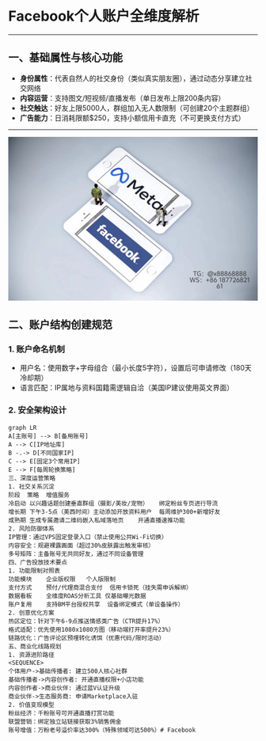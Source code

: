 # Facebook个人账户全维度解析
---
## 一、基础属性与核心功能
- **身份属性**：代表自然人的社交身份（类似真实朋友圈），通过动态分享建立社交网络
- **内容运营**：支持图文/短视频/直播发布（单日发布上限200条内容）
- **社交触达**：好友上限5000人，群组加入无人数限制（可创建20个主题群组）
- **广告能力**：日消耗限额$250，支持小额信用卡直充（不可更换支付方式）
---
![替代文字](微信图片_20250331131736.jpg)
## 二、账户结构创建规范
### 1. 账户命名机制
- 用户名：使用数字+字母组合（最小长度5字符），设置后可申请修改（180天冷却期）
- 语言匹配：IP属地与资料国籍需逻辑自洽（美国IP建议使用英文界面）
### 2. 安全架构设计
```mermaid
graph LR
A[主账号] --> B[备用账号]
A --> C[IP地址库]
B -.-> D[不同国家IP]
C --> E[固定3个常用IP]
E --> F[每周轮换策略]
三、深度运营策略
1. 社交关系沉淀
阶段	策略	增值服务
冷启动	以兴趣话题创建垂直群组（摄影/美妆/宠物）	绑定粉丝专页进行导流
增长期	下午3-5点（美西时间）主动添加开放资料用户	每周维护300+新增好友
成熟期	生成专属邀请二维码嵌入私域落地页	开通直播速推功能
2. 风险防御体系
IP管理：通过VPS固定登录入口（禁止使用公共Wi-Fi切换）
内容安全：规避裸露画面（超过30%皮肤露出触发审核）
多号矩阵：主备账号无共同好友，通过不同设备管理
四、广告投放技术要点
1. 功能限制对照表
功能模块	企业版权限	个人版限制
支付方式	预付/代理商混合支付	信用卡锁死（挂失需申诉解绑）
数据看板	全维度ROAS分析工具	仅基础曝光数据
账户复用	支持BM平台授权共享	设备绑定模式（单设备操作）
2. 创意优化方案
热区定位：针对下午6-9点推送情感类广告（CTR提升17%）
格式适配：优先使用1080x1080方图（移动端打开率提升23%）
链路优化：广告评论区预埋转化诱饵（优惠代码/限时活动）
五、商业化线路规划
1. 资源进阶路径
<SEQUENCE>
个体用户->基础传播者: 建立500人核心社群
基础传播者->内容创作者: 开通直播权限+小店功能
内容创作者->商业伙伴: 通过蓝V认证升级
商业伙伴->生态服务商: 申请Marketplace入驻
2. 价值变现模型
粉丝经济：千粉账号可开通直播打赏功能
联盟营销：绑定独立站链接获取3%销售佣金
账号增值：万粉老号溢价率达300%（特殊领域可达500%）# Facebook
